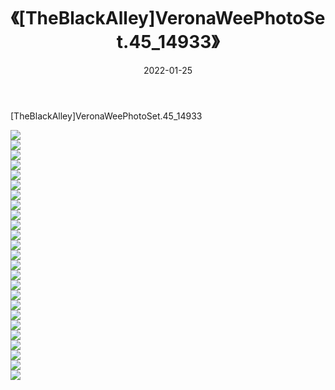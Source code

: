 ﻿---
layout: post
title:  《[TheBlackAlley]VeronaWeePhotoSet.45_14933》
date:   2022-01-25
img: http://imgx.orgx.ga/漏D/2022/[TheBlackAlley]VeronaWeePhotoSet.45_14933/000.jpg
categories: [美女, 清纯, 唯美]
---

[TheBlackAlley]VeronaWeePhotoSet.45_14933

  ![](http://imgx.orgx.ga/漏D/2022/[TheBlackAlley]VeronaWeePhotoSet.45_14933/001.jpg) <br> ![](http://imgx.orgx.ga/漏D/2022/[TheBlackAlley]VeronaWeePhotoSet.45_14933/002.jpg) <br> ![](http://imgx.orgx.ga/漏D/2022/[TheBlackAlley]VeronaWeePhotoSet.45_14933/003.jpg) <br> ![](http://imgx.orgx.ga/漏D/2022/[TheBlackAlley]VeronaWeePhotoSet.45_14933/004.jpg) <br> ![](http://imgx.orgx.ga/漏D/2022/[TheBlackAlley]VeronaWeePhotoSet.45_14933/005.jpg) <br> ![](http://imgx.orgx.ga/漏D/2022/[TheBlackAlley]VeronaWeePhotoSet.45_14933/006.jpg) <br> ![](http://imgx.orgx.ga/漏D/2022/[TheBlackAlley]VeronaWeePhotoSet.45_14933/007.jpg) <br> ![](http://imgx.orgx.ga/漏D/2022/[TheBlackAlley]VeronaWeePhotoSet.45_14933/008.jpg) <br> ![](http://imgx.orgx.ga/漏D/2022/[TheBlackAlley]VeronaWeePhotoSet.45_14933/009.jpg) <br> ![](http://imgx.orgx.ga/漏D/2022/[TheBlackAlley]VeronaWeePhotoSet.45_14933/010.jpg) <br> ![](http://imgx.orgx.ga/漏D/2022/[TheBlackAlley]VeronaWeePhotoSet.45_14933/011.jpg) <br> ![](http://imgx.orgx.ga/漏D/2022/[TheBlackAlley]VeronaWeePhotoSet.45_14933/012.jpg) <br> ![](http://imgx.orgx.ga/漏D/2022/[TheBlackAlley]VeronaWeePhotoSet.45_14933/013.jpg) <br> ![](http://imgx.orgx.ga/漏D/2022/[TheBlackAlley]VeronaWeePhotoSet.45_14933/014.jpg) <br> ![](http://imgx.orgx.ga/漏D/2022/[TheBlackAlley]VeronaWeePhotoSet.45_14933/015.jpg) <br> ![](http://imgx.orgx.ga/漏D/2022/[TheBlackAlley]VeronaWeePhotoSet.45_14933/016.jpg) <br> ![](http://imgx.orgx.ga/漏D/2022/[TheBlackAlley]VeronaWeePhotoSet.45_14933/017.jpg) <br> ![](http://imgx.orgx.ga/漏D/2022/[TheBlackAlley]VeronaWeePhotoSet.45_14933/018.jpg) <br> ![](http://imgx.orgx.ga/漏D/2022/[TheBlackAlley]VeronaWeePhotoSet.45_14933/019.jpg) <br> ![](http://imgx.orgx.ga/漏D/2022/[TheBlackAlley]VeronaWeePhotoSet.45_14933/020.jpg) <br> ![](http://imgx.orgx.ga/漏D/2022/[TheBlackAlley]VeronaWeePhotoSet.45_14933/021.jpg) <br> ![](http://imgx.orgx.ga/漏D/2022/[TheBlackAlley]VeronaWeePhotoSet.45_14933/022.jpg) <br> ![](http://imgx.orgx.ga/漏D/2022/[TheBlackAlley]VeronaWeePhotoSet.45_14933/023.jpg) <br> ![](http://imgx.orgx.ga/漏D/2022/[TheBlackAlley]VeronaWeePhotoSet.45_14933/024.jpg) <br> ![](http://imgx.orgx.ga/漏D/2022/[TheBlackAlley]VeronaWeePhotoSet.45_14933/025.jpg) <br>